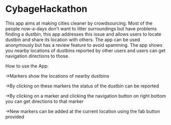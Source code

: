 # CybageHackathon
This app aims at making cities cleaner by crowdsourcing.
Most of the people now-a-days don't want to litter surroundings but have problems finding a dustbin, 
this app addresses this issue and allows users to locate dustbin and share its location with others.
The app can be used anonymously but has a review feature to avoid spamming.
The app shows you nearby locations of dustbins reported by other users and users can get navigation directions to those.

How to use the App:

->Markers show the locations of nearby dustbins

->By clicking on these markers the status of the dustbin can be reported

->By clicking on a marker and clicking the navigation button on right bottom you can get directions to that marker

->New markers can be added at the current location using the fab button provided

